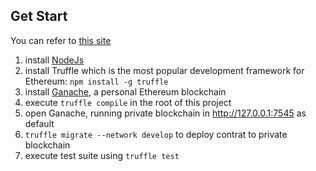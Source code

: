 ## Get Start
You can refer to [this site](http://truffleframework.com/tutorials/)

1. install [NodeJs](https://nodejs.org/en/download/)
2. install Truffle which is the most popular development framework for Ethereum: `npm install -g truffle`
3. install [Ganache](http://truffleframework.com/ganache/), a personal Ethereum blockchain
4. execute `truffle compile` in the root of this project
5. open Ganache, running private blockchain in http://127.0.0.1:7545 as default
5. `truffle migrate --network develop` to deploy contrat to private blockchain
6. execute test suite using `truffle test`
